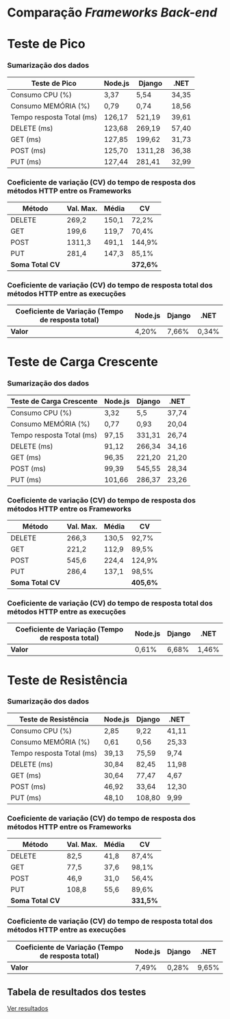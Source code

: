 <link rel="stylesheet" href="{{ 'assets/styles.css' }}">

# Comparação _Frameworks_ _Back-end_

# Teste de Pico

### Sumarização dos dados

| Teste de Pico               | Node.js | Django  | .NET   |
|-----------------------------|---------|---------|--------|
| Consumo CPU (%)             | 3,37    | 5,54    | 34,35  |
| Consumo MEMÓRIA (%)         | 0,79    | 0,74    | 18,56  |
| Tempo resposta Total (ms)   | 126,17  | 521,19  | 39,61  |
| DELETE (ms)                 | 123,68  | 269,19  | 57,40  |
| GET (ms)                    | 127,85  | 199,62  | 31,73  |
| POST (ms)                   | 125,70  | 1311,28 | 36,38  |
| PUT (ms)                    | 127,44  | 281,41  | 32,99  |

### Coeficiente de variação (CV) do tempo de resposta dos métodos HTTP entre os Frameworks

| Método | Val. Max. | Média | CV    |
|--------|-----------|-------|-------|
| DELETE | 269,2     | 150,1 | 72,2% |
| GET    | 199,6     | 119,7 | 70,4% |
| POST   | 1311,3    | 491,1 | 144,9%|
| PUT    | 281,4     | 147,3 | 85,1% |
| **Soma Total CV** | | | **372,6%** |

### Coeficiente de variação (CV) do tempo de resposta total dos métodos HTTP entre as execuções

| Coeficiente de Variação (Tempo de resposta total) | Node.js | Django | .NET  |
|--------------------------------------------------|---------|--------|-------|
| **Valor**                                        | 4,20%   | 7,66%  | 0,34% |

# Teste de Carga Crescente

### Sumarização dos dados

| Teste de Carga Crescente    | Node.js | Django  | .NET   |
|-----------------------------|---------|---------|--------|
| Consumo CPU (%)             | 3,32    | 5,5     | 37,74  |
| Consumo MEMÓRIA (%)         | 0,77    | 0,93    | 20,04  |
| Tempo resposta Total (ms)   | 97,15   | 331,31  | 26,74  |
| DELETE (ms)                 | 91,12   | 266,34  | 34,16  |
| GET (ms)                    | 96,35   | 221,20  | 21,20  |
| POST (ms)                   | 99,39   | 545,55  | 28,34  |
| PUT (ms)                    | 101,66  | 286,37  | 23,26  |

### Coeficiente de variação (CV) do tempo de resposta dos métodos HTTP entre os Frameworks

| Método | Val. Max. | Média | CV    |
|--------|-----------|-------|-------|
| DELETE | 266,3     | 130,5 | 92,7% |
| GET    | 221,2     | 112,9 | 89,5% |
| POST   | 545,6    | 224,4 | 124,9% |
| PUT    | 286,4     | 137,1 | 98,5% |
| **Soma Total CV** | | | **405,6%** |

### Coeficiente de variação (CV) do tempo de resposta total dos métodos HTTP entre as execuções

| Coeficiente de Variação (Tempo de resposta total) | Node.js | Django | .NET  |
|--------------------------------------------------|---------|--------|-------|
| **Valor**                                        | 0,61%   | 6,68%  | 1,46% |


# Teste de Resistência

### Sumarização dos dados

| Teste de Resistência          | Node.js | Django | .NET   |
|-------------------------------|---------|--------|--------|
| Consumo CPU (%)               | 2,85    | 9,22   | 41,11  |
| Consumo MEMÓRIA (%)           | 0,61    | 0,56   | 25,33  |
| Tempo resposta Total (ms)     | 39,13   | 75,59  | 9,74   |
| DELETE (ms)                   | 30,84   | 82,45  | 11,98  |
| GET (ms)                      | 30,64   | 77,47  | 4,67   |
| POST (ms)                     | 46,92   | 33,64  | 12,30  |
| PUT (ms)                      | 48,10   | 108,80 | 9,99   |

### Coeficiente de variação (CV) do tempo de resposta dos métodos HTTP entre os Frameworks

| Método | Val. Max. | Média | CV    |
|--------|-----------|-------|-------|
| DELETE | 82,5      | 41,8  | 87,4% |
| GET    | 77,5      | 37,6  | 98,1% |
| POST   | 46,9      | 31,0  | 56,4% |
| PUT    | 108,8     | 55,6  | 89,6% |
| **Soma Total CV** | | | **331,5%** |

### Coeficiente de variação (CV) do tempo de resposta total dos métodos HTTP entre as execuções

| Coeficiente de Variação (Tempo de resposta total) | Node.js | Django | .NET  |
|--------------------------------------------------|---------|--------|-------|
| **Valor**                                        | 7,49%   | 0,28%  | 9,65% |

## Tabela de resultados dos testes
<a href="https://docs.google.com/spreadsheets/d/1lTfUHosUtCoHn3hhCvFhU-fBZRwufI_J6V25VlhmgRc/edit?usp=sharing" class="download-button">Ver resultados</a>

